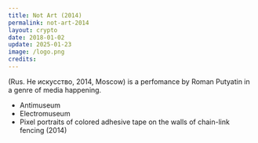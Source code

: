 ```yaml
---
title: Not Art (2014)
permalink: not-art-2014
layout: crypto
date: 2018-01-02
update: 2025-01-23
image: /logo.png
credits:
---
```


(Rus. Не искусство, 2014, Moscow) is a perfomance by Roman Putyatin in a genre of media happening.

+ Antimuseum
+ Electromuseum
+ Pixel portraits of colored adhesive tape on the walls of chain-link fencing (2014)
